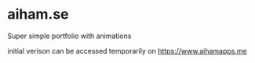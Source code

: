 # aiham.se
Super simple portfolio with animations

initial verison can be accessed temporarily on https://www.aihamapps.me